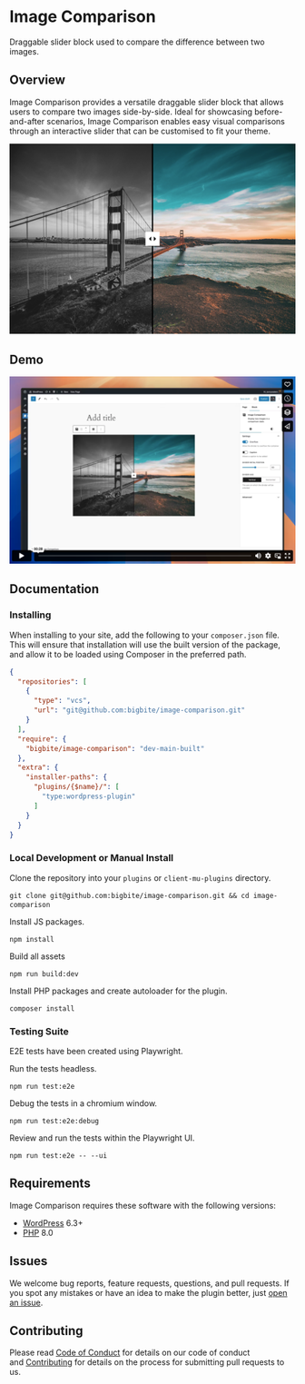 # Image Comparison

Draggable slider block used to compare the difference between two images.

## Overview

Image Comparison provides a versatile draggable slider block that allows users to compare two images side-by-side. Ideal for showcasing before-and-after scenarios, Image Comparison enables easy visual comparisons through an interactive slider that can be customised to fit your theme.

![Image Comparison screenshot](docs/image-comparison-screenshot.png)

## Demo

[![Image comparison demo](docs/demo.png)](https://vimeo.com/1000389315)

## Documentation

### Installing
When installing to your site, add the following to your `composer.json` file. This will ensure that installation will use the built version of the package, and allow it to be loaded using Composer in the preferred path.

```json
{
  "repositories": [
    {
      "type": "vcs",
      "url": "git@github.com:bigbite/image-comparison.git"
    }
  ],
  "require": {
    "bigbite/image-comparison": "dev-main-built"
  },
  "extra": {
    "installer-paths": {
      "plugins/{$name}/": [
        "type:wordpress-plugin"
      ]
    }
  }
}

```

### Local Development or Manual Install
Clone the repository into your `plugins` or `client-mu-plugins` directory.
```
git clone git@github.com:bigbite/image-comparison.git && cd image-comparison
```

Install JS packages.
```
npm install
```

Build all assets
```
npm run build:dev
```

Install PHP packages and create autoloader for the plugin.
```
composer install
```

### Testing Suite
E2E tests have been created using Playwright.

Run the tests headless.
```
npm run test:e2e
```

Debug the tests in a chromium window.
```
npm run test:e2e:debug
```

Review and run the tests within the Playwright UI.
```
npm run test:e2e -- --ui
```

## Requirements

Image Comparison requires these software with the following versions:
- [WordPress](https://wordpress.org/) 6.3+
- [PHP](https://php.net/) 8.0

## Issues

 We welcome bug reports, feature requests, questions, and pull requests. If you spot any mistakes or have an idea to make the plugin better, just [open an issue](https://github.com/bigbite/image-comparison/issues/new/choose).

## Contributing

Please read [Code of Conduct](./CODE_OF_CONDUCT.md) for details on our code of conduct and [Contributing](./CONTRIBUTING.md) for details on the process for submitting pull requests to us.
